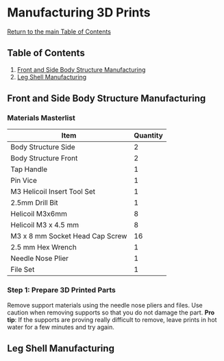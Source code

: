 # Manufacturing 3D Prints
[Return to the main Table of Contents](https://github.com/EmiliaPsacharopoulos/Formatting#table-of-contents)

## Table of Contents
1. [Front and Side Body Structure Manufacturing](https://github.com/EmiliaPsacharopoulos/Quadruped-8dof-Robot/blob/main/Manufacturing%203D%20Prints/README.md#front-and-side-body-structure-manufacturing)
2. [Leg Shell Manufacturing](https://github.com/EmiliaPsacharopoulos/Quadruped-8dof-Robot/blob/main/Manufacturing%203D%20Prints/README.md#leg-shell-manufacturing)

## Front and Side Body Structure Manufacturing 
### Materials Masterlist
| Item | Quantity |
| --- | --- |
| Body Structure Side | 2 |
| Body Structure Front | 2 |
| Tap Handle | 1 |
| Pin Vice | 1 |
| M3 Helicoil Insert Tool Set | 1 |
| 2.5mm Drill Bit | 1 |
| Helicoil M3x6mm | 8 |
| Helicoil M3 x 4.5 mm | 8 |
| M3 x 8 mm Socket Head Cap Screw | 16 |
| 2.5 mm Hex Wrench | 1 |
| Needle Nose Plier | 1 |
| File Set | 1 |

### Step 1: Prepare 3D Printed Parts
Remove support materials using the needle nose pliers and files. Use caution when removing supports so that you do not damage the part. 
**Pro tip**: If the supports are proving really difficult to remove, leave prints in hot water for a few minutes and try again.

## Leg Shell Manufacturing 
